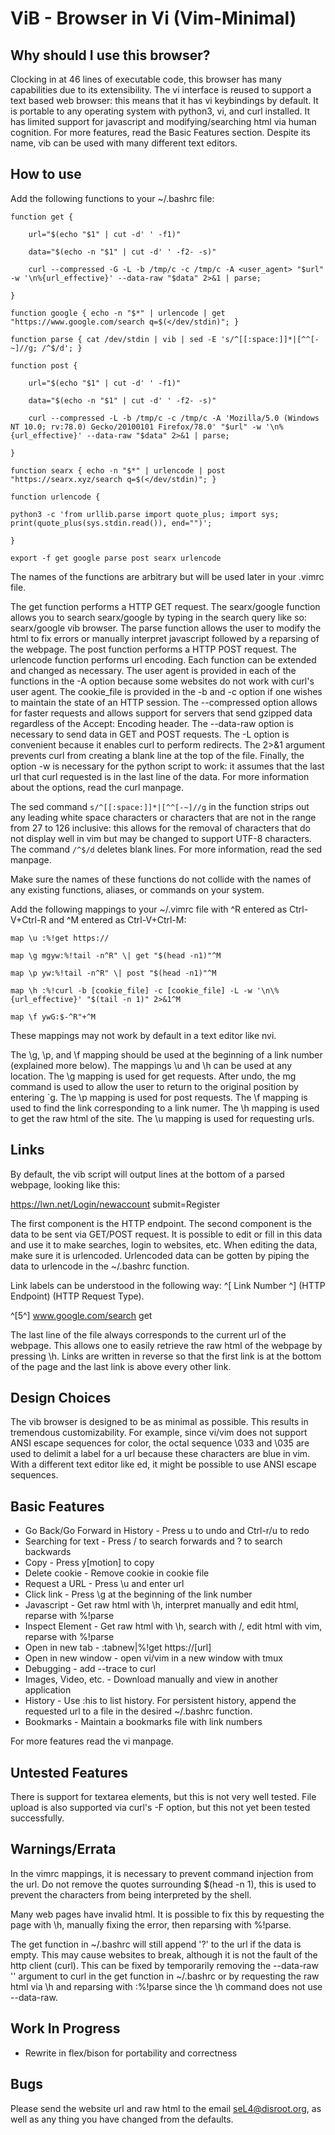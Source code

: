 ViB - Browser in Vi (Vim-Minimal)
=================================

Why should I use this browser?
------------------------------

Clocking in at 46 lines of executable code, this browser has many capabilities due to its extensibility. The vi interface is reused to support a text based web browser: this means that it has vi keybindings by default. It is portable to any operating system with python3, vi, and curl installed. It has limited support for javascript and modifying/searching html via human cognition. For more features, read the Basic Features section. Despite its name, vib can be used with many different text editors.

How to use
----------

Add the following functions to your ~/.bashrc file:

	function get { 

		url="$(echo "$1" | cut -d' ' -f1)"

		data="$(echo -n "$1" | cut -d' ' -f2- -s)"

		curl --compressed -G -L -b /tmp/c -c /tmp/c -A <user_agent> "$url" -w '\n%{url_effective}' --data-raw "$data" 2>&1 | parse;

	}

	function google { echo -n "$*" | urlencode | get "https://www.google.com/search q=$(</dev/stdin)"; } 

	function parse { cat /dev/stdin | vib | sed -E 's/^[[:space:]]*|[^^[-~]//g; /^$/d'; }

	function post { 

		url="$(echo "$1" | cut -d' ' -f1)"

		data="$(echo -n "$1" | cut -d' ' -f2- -s)"

		curl --compressed -L -b /tmp/c -c /tmp/c -A 'Mozilla/5.0 (Windows NT 10.0; rv:78.0) Gecko/20100101 Firefox/78.0' "$url" -w '\n%{url_effective}' --data-raw "$data" 2>&1 | parse;

	}

	function searx { echo -n "$*" | urlencode | post "https://searx.xyz/search q=$(</dev/stdin)"; }

	function urlencode { 

	python3 -c 'from urllib.parse import quote_plus; import sys; print(quote_plus(sys.stdin.read()), end="")'; 

	}

	export -f get google parse post searx urlencode

The names of the functions are arbitrary but will be used later in your .vimrc file. 

The get function performs a HTTP GET request. The searx/google function allows you to search searx/google by typing in the search query like so: searx/google vib browser. The parse function allows the user to modify the html to fix errors or manually interpret javascript followed by a reparsing of the webpage. The post function performs a HTTP POST request. The urlencode function performs url encoding. Each function can be extended and changed as necessary. The user agent is provided in each of the functions in the -A option because some websites do not work with curl's user agent. The cookie_file is provided in the -b and -c option if one wishes to maintain the state of an HTTP session. The --compressed option allows for faster requests and allows support for servers that send gzipped data regardless of the Accept: Encoding header. The --data-raw option is necessary to send data in GET and POST requests. The -L option is convenient because it enables curl to perform redirects. The 2>&1 argument prevents curl from creating a blank line at the top of the file. Finally, the option -w is necessary for the python script to work: it assumes that the last url that curl requested is in the last line of the data. For more information about the options, read the curl manpage. 

The sed command `s/^[[:space:]]*|[^^[-~]//g` in the function strips out any leading white space characters or characters that are not in the range from 27 to 126 inclusive: this allows for the removal of characters that do not display well in vim but may be changed to support UTF-8 characters. The command `/^$/d` deletes blank lines. For more information, read the sed manpage. 

Make sure the names of these functions do not collide with the names of any existing functions, aliases, or commands on your system.

Add the following mappings to your ~/.vimrc file with ^R entered as Ctrl-V+Ctrl-R and ^M entered as Ctrl-V+Ctrl-M:

	map \u :%!get https://

	map \g mgyw:%!tail -n^R" \| get "$(head -n1)"^M

	map \p yw:%!tail -n^R" \| post "$(head -n1)"^M

	map \h :%!curl -b [cookie_file] -c [cookie_file] -L -w '\n\%{url_effective}' "$(tail -n 1)" 2>&1^M

	map \f ywG:$-^R"+^M

These mappings may not work by default in a text editor like nvi.

The \g, \p, and \f mapping should be used at the beginning of a link number (explained more below). The mappings \u and \h can be used at any location. The \g mapping is used for get requests. After undo, the mg command is used to allow the user to return to the original position by entering `g. The \p mapping is used for post requests. The \f mapping is used to find the link corresponding to a link numer. The \h mapping is used to get the raw html of the site. The \u mapping is used for requesting urls.

Links
-----
By default, the vib script will output lines at the bottom of a parsed webpage, looking like this:

https://lwn.net/Login/newaccount submit=Register

The first component is the HTTP endpoint. The second component is the data to be sent via GET/POST request. It is possible to edit or fill in this data and use it to make searches, login to websites, etc. When editing the data, make sure it is urlencoded. Urlencoded data can be gotten by piping the data to urlencode in the ~/.bashrc function.

Link labels can be understood in the following way: ^[ Link Number ^] (HTTP Endpoint) (HTTP Request Type). 

^[5^] www.google.com/search get

The last line of the file always corresponds to the current url of the webpage. This allows one to easily retrieve the raw html of the webpage by pressing \h. Links are written in reverse so that the first link is at the bottom of the page and the last link is above every other link.

Design Choices
--------------
The vib browser is designed to be as minimal as possible. This results in tremendous customizability. For example, since vi/vim does not support ANSI escape sequences for color, the octal sequence \033 and \035 are used to delimit a label for a url because these characters are blue in vim. With a different text editor like ed, it might be possible to use ANSI escape sequences.

Basic Features
--------------
- Go Back/Go Forward in History - Press u to undo and Ctrl-r/u to redo
- Searching for text - Press / to search forwards and ? to search backwards
- Copy - Press y[motion] to copy
- Delete cookie - Remove cookie in cookie file
- Request a URL - Press \u and enter url
- Click link - Press \g at the beginning of the link number
- Javascript - Get raw html with \h, interpret manually and edit html, reparse with %!parse
- Inspect Element - Get raw html with \h, search with /, edit html with vim, reparse with %!parse
- Open in new tab - :tabnew|%!get https://[url]
- Open in new window - open vi/vim in a new window with tmux
- Debugging - add --trace to curl
- Images, Video, etc. - Download manually and view in another application
- History - Use :his to list history. For persistent history, append the requested url to a file in the desired ~/.bashrc function.
- Bookmarks - Maintain a bookmarks file with link numbers

For more features read the vi manpage.

Untested Features
-----------------
There is support for textarea elements, but this is not very well tested. File upload is also supported via curl's -F option, but this not yet been tested successfully.

Warnings/Errata
---------------
In the vimrc mappings, it is necessary to prevent command injection from the url. Do not remove the quotes surrounding $(head -n 1), this is used to prevent the characters from being interpreted by the shell.

Many web pages have invalid html. It is possible to fix this by requesting the page with \h, manually fixing the error, then reparsing with %!parse.

The get function in ~/.bashrc will still append '?' to the url if the data is empty. This may cause websites to break, although it is not the fault of the http client (curl). This can be fixed by temporarily removing the --data-raw '' argument to curl in the get function in ~/.bashrc or by requesting the raw html via \h and reparsing with :%!parse since the \h command does not use --data-raw.

Work In Progress
----------------
- Rewrite in flex/bison for portability and correctness

Bugs
----
Please send the website url and raw html to the email seL4@disroot.org, as well as any thing you have changed from the defaults.
